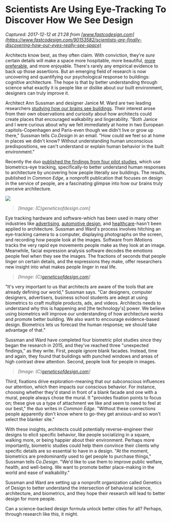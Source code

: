 # Scientists Are Using Eye-Tracking To Discover How We See Design

_Captured: 2017-12-12 at 21:28 from [www.fastcodesign.com](https://www.fastcodesign.com/90153582/scientists-are-finally-discovering-how-our-eyes-really-see-space)_

Architects know best, as they often claim. With conviction, they're _sure_ certain details will make a space more hospitable, more beautiful, [more preferable](https://www.fastcodesign.com/3020075/why-our-brains-love-curvy-architecture), and more enjoyable. There's rarely any empirical evidence to back up those assertions. But an emerging field of research is now uncovering and quantifying our psychological response to buildings: cognitive architecture. The hope is that by better understanding through science what exactly it is people like or dislike about our built environment, designers can truly improve it.

Architect Ann Sussman and designer Janice M. Ward are two leading researchers [studying how our brains see buildings](https://www.planning.org/planning/2016/jun/subconscious/). Their interest arose from their own observations and curiosity about how architects could create places that encouraged walkability and lingerability. "Both Janice and I were curious about why we felt immediately at home in two European capitols-Copenhagen and Paris-even though we didn't live or grow up there," Sussman tells _Co.Design_ in an email. "How could we feel so at home in places we didn't know? Without understanding human unconscious predispositions, we can't understand or explain human behavior in the built environment."

Recently the duo [published the findings from four pilot studies,](http://commonedge.org/game-changing-eye-tracking-studies-reveal-how-we-actually-see-architecture/) which use biometrics-eye tracking, specifically-to better understand human responses to architecture by uncovering how people literally _see_ buildings. The results, published in _Common Edge_, a nonprofit publication that focuses on design in the service of people, are a fascinating glimpse into how our brains truly perceive architecture.

![](https://images.fastcompany.net/image/upload/w_596,c_limit,q_auto:best,f_auto,fl_lossy/wp-cms/uploads/sites/4/2017/12/i-1-the-latest-tool-for-better-vities-biometrics.jpg)

> _[Image: (C)geneticsofdesign.com]_

Eye tracking hardware and software-which has been used in many other industries like [advertising](https://www.ncbi.nlm.nih.gov/pmc/articles/PMC3956003/), [automotive design](https://www.wsj.com/articles/gms-driver-assist-technology-promises-to-nag-1473413432), and [healthcare](https://autism-center.ucsd.edu/treating-early-autism/Pages/eye-tracking.aspx)-hasn't been applied to architecture. Sussman and Ward's process involves hitching an eye-tracking camera to a computer, displaying photographs on the screen, and recording how people look at the images. Software from iMotions tracks the very rapid eye movements people make as they look at an image. Meanwhile, facial expression analysis software decodes the emotions people feel when they see the images. The fractions of seconds that people linger on certain details, and the expressions they make, offer researchers new insight into what makes people linger in real life.

> _[Image: (C)[geneticsofdesign.com](https://geneticsofdesign.com/)]_

"It's very important to us that architects are aware of the tools that are already defining our world," Sussman says. "Car designers, computer designers, advertisers, business school students are adept at using biometrics to craft multiple products, ads, and videos. Architects needs to understand why this is happening and [the technology's] power. We believe using biometrics will improve our understanding of how architecture works and promote better building. We also want to encourage evidence-based design. Biometrics lets us forecast the human response; we should take advantage of that."

Sussman and Ward have completed four biometric pilot studies since they began the research in 2015, and they've reached three "unexpected findings," as they write. First, people ignore blank facades. Instead, time and again, they found that buildings with punched windows and areas of high contrast drew attention. Second, people look for people in images.

> _[Image: (C)[geneticsofdesign.com](https://geneticsofdesign.com/)]_

Third, fixations drive exploration-meaning that our subconscious influences our attention, which then impacts our conscious behavior. For instance, choosing whether they'd stand in front of a blank facade and one with a mural, people always chose the mural. It "provides fixation points to focus on; these give us a type of attachment we like and seem to need to feel at our best," the duo writes in _Common Edge_. "Without these connections people apparently don't know where to go-they get anxious-and so won't select the blanker site."

With these insights, architects could potentially reverse-engineer their designs to elicit specific behavior, like people socializing in a square, walking more, or being happier about their environment. Perhaps more importantly, biometric studies could help them convince their clients why specific details are so essential to have in a design. "At the moment, biometrics are predominantly used to get people to purchase things," Sussman tells _Co.Design_. "We'd like to use them to improve public welfare, health, and well-being. We want to promote better place-making in the world and ease of walkability."

Sussman and Ward are setting up a nonprofit organization called Genetics of Design to better understand the intersection of behavioral science, architecture, and biometrics, and they hope their research will lead to better design for more people.

Can a science-backed design formula unlock better cities for all? Perhaps, through research like this, it might.
